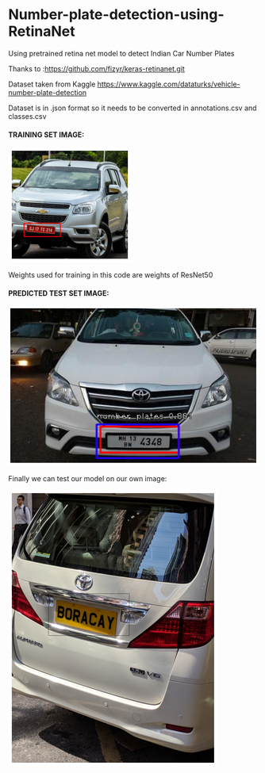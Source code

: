 # Number-plate-detection-using-RetinaNet

Using pretrained retina net model to detect Indian Car Number Plates

Thanks to :https://github.com/fizyr/keras-retinanet.git

Dataset taken from Kaggle https://www.kaggle.com/dataturks/vehicle-number-plate-detection

Dataset is in .json format so it needs to be converted in annotations.csv and classes.csv

#### TRAINING SET IMAGE:

![training set image](https://github.com/sanyam83/Number-plate-detection-using-RetinaNet/blob/master/training_set_image.png?raw=true)

Weights used for training in this code are weights of ResNet50

#### PREDICTED TEST SET IMAGE:


![TEST set image](https://github.com/sanyam83/Number-plate-detection-using-RetinaNet/blob/master/test_set_image.png?raw=true)

Finally we can test our model on our own image:

![input image](https://github.com/sanyam83/Number-plate-detection-using-RetinaNet/blob/master/input_image.png?raw=true)
